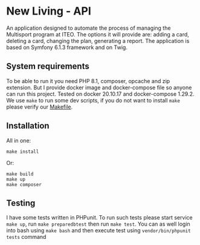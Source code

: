 New Living - API
================

An application designed to automate the process of managing the Multisport program at ITEO.
The options it will provide are: adding a card, deleting a card, changing the plan, generating a report.
The application is based on Symfony 6.1.3 framework and on Twig.

## System requirements

To be able to run it you need PHP 8.1, composer, opcache and zip extension.
But I provide docker image and docker-compose file so anyone can run this project.
Tested on docker 20.10.17 and docker-compose 1.29.2.
We use `make` to run some dev scripts, if you do not want to install `make` please verify our [Makefile](Makefile).

## Installation

All in one:
```
make install
```
Or:
```
make build
make up
make composer
```

## Testing

I have some tests written in PHPunit. To run such tests please start service `make up`,
run `make preparedbtest` then run `make test`. You can as well login into bash using `make bash` and
then execute test using `vendor/bin/phpunit tests` command 

